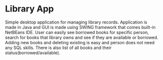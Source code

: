 # Library App
Simple desktop application for managing library records.
Application is made in Java and GUI is made using SWING framework that comes built-in NetBEans IDE.
User can easily see borrowed books for specific person, search for books that library owns and see if they are available or borrowed.
Adding new books and deleting existing is easy and person does not need any SQL skills.
There is also list of all books and their status(borrowed/available).



